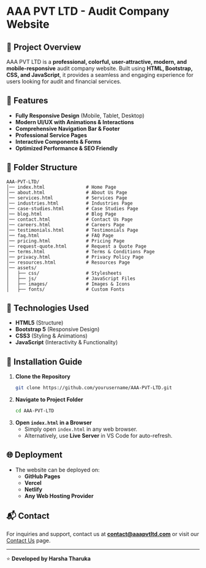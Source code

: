 # AAA PVT LTD - Audit Company Website

## 📌 Project Overview

AAA PVT LTD is a **professional, colorful, user-attractive, modern, and mobile-responsive** audit company website. Built using **HTML, Bootstrap, CSS, and JavaScript**, it provides a seamless and engaging experience for users looking for audit and financial services.

## 🌟 Features

- **Fully Responsive Design** (Mobile, Tablet, Desktop)
- **Modern UI/UX with Animations & Interactions**
- **Comprehensive Navigation Bar & Footer**
- **Professional Service Pages**
- **Interactive Components & Forms**
- **Optimized Performance & SEO Friendly**

## 📂 Folder Structure

```
AAA-PVT-LTD/
│── index.html               # Home Page
│── about.html               # About Us Page
│── services.html            # Services Page
│── industries.html          # Industries Page
│── case-studies.html        # Case Studies Page
│── blog.html                # Blog Page
│── contact.html             # Contact Us Page
│── careers.html             # Careers Page
│── testimonials.html        # Testimonials Page
│── faq.html                 # FAQ Page
│── pricing.html             # Pricing Page
│── request-quote.html       # Request a Quote Page
│── terms.html               # Terms & Conditions Page
│── privacy.html             # Privacy Policy Page
│── resources.html           # Resources Page
│── assets/
│   ├── css/                 # Stylesheets
│   ├── js/                  # JavaScript Files
│   ├── images/              # Images & Icons
│   ├── fonts/               # Custom Fonts
```

## 🚀 Technologies Used

- **HTML5** (Structure)
- **Bootstrap 5** (Responsive Design)
- **CSS3** (Styling & Animations)
- **JavaScript** (Interactivity & Functionality)

## 📖 Installation Guide

1. **Clone the Repository**
   ```sh
   git clone https://github.com/yourusername/AAA-PVT-LTD.git
   ```
2. **Navigate to Project Folder**
   ```sh
   cd AAA-PVT-LTD
   ```
3. **Open `index.html` in a Browser**
   - Simply open `index.html` in any web browser.
   - Alternatively, use **Live Server** in VS Code for auto-refresh.

## 🌐 Deployment

- The website can be deployed on:
  - **GitHub Pages**
  - **Vercel**
  - **Netlify**
  - **Any Web Hosting Provider**

## 📬 Contact

For inquiries and support, contact us at **contact@aaapvtltd.com** or visit our [Contact Us](contact.html) page.

---

⭐ **Developed by Harsha Tharuka**
